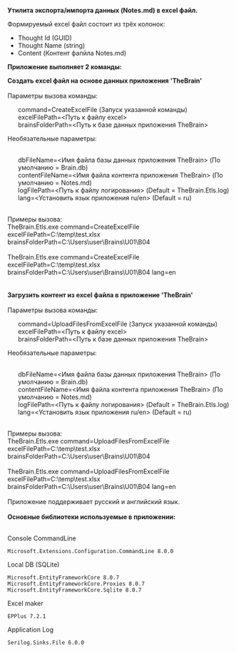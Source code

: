 <b>Утилита экспорта/импорта данных (Notes.md) в excel файл.</b>

Формируемый excel файл состоит из трёх колонок:
<ul>
<li>Thought Id (GUID)</li>
<li>Thought Name (string)</li>
<li>Content (Контент фапйла Notes.md)</li>
</ul>

<b>Приложение выполняет 2 команды:</b>

<b>Создать еxcel файл на основе данных приложения 'TheBrain'</b><br>
<br>
Параметры вызова команды:<br>
<ul>
  command=CreateExcelFile (Запуск указанной команды)<br>
  excelFilePath=<Путь к файлу excel><br>
  brainsFolderPath=<Путь к базе данных приложения TheBrain><br>
</ul>
Необязательные параметры:<br><br>
<ul>
  dbFileName=<Имя файла базы данных приложения TheBrain> (По умолчанию = Brain.db)<br>
  contentFileName=<Имя файла контента приложения TheBrain> (По умолчанию  = Notes.md)<br>
  logFilePath=<Путь к файлу логирования> (Default = TheBrain.Etls.log)<br>
  lang=<Установить язык приложения ru/en> (Default = ru)<br>
</ul>      
<br>
Примеры вызова:<br>
TheBrain.Etls.exe command=CreateExcelFile excelFilePath=C:\temp\test.xlsx brainsFolderPath=C:\Users\user\Brains\U01\B04<br>
<br>
TheBrain.Etls.exe command=CreateExcelFile excelFilePath=C:\temp\test.xlsx brainsFolderPath=C:\Users\user\Brains\U01\B04 lang=en<br>
<br>
<br>
<b>Загрузить контент из еxcel файла в приложение 'TheBrain'</b><br>
<br>
Параметры вызова команды:<br>
<ul>
  command=UploadFilesFromExcelFile (Запуск указанной команды)<br>
  excelFilePath=<Путь к файлу excel><br>
  brainsFolderPath=<Путь к базе данных приложения TheBrain><br>
</ul>
Необязательные параметры:<br><br>
<ul>
  dbFileName=<Имя файла базы данных приложения TheBrain> (По умолчанию = Brain.db)<br>
  contentFileName=<Имя файла контента приложения TheBrain> (По умолчанию  = Notes.md)<br>
  logFilePath=<Путь к файлу логирования> (Default = TheBrain.Etls.log)<br>
  lang=<Установить язык приложения ru/en> (Default = ru)<br>
</ul>      
<br>
Примеры вызова:<br>
TheBrain.Etls.exe command=UploadFilesFromExcelFile excelFilePath=C:\temp\test.xlsx brainsFolderPath=C:\Users\user\Brains\U01\B04<br>
<br>
TheBrain.Etls.exe command=UploadFilesFromExcelFile excelFilePath=C:\temp\test.xlsx brainsFolderPath=C:\Users\user\Brains\U01\B04 lang=en<br>
<br>
Приложение поддерживает русский и английский язык.<br>
<br>
<b>Основные библиотеки используемые в приложении:</b><br><br>

Console CommandLine

	Microsoft.Extensions.Configuration.CommandLine 8.0.0

Local DB (SQLite)

	Microsoft.EntityFrameworkCore 8.0.7
	Microsoft.EntityFrameworkCore.Proxies 8.0.7
	Microsoft.EntityFrameworkCore.Sqlite 8.0.7

Excel maker

	EPPlus 7.2.1
	
Application Log

	Serilog.Sinks.File 6.0.0


